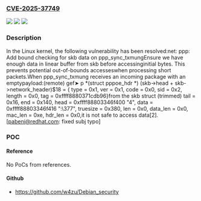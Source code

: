 ### [CVE-2025-37749](https://cve.mitre.org/cgi-bin/cvename.cgi?name=CVE-2025-37749)
![](https://img.shields.io/static/v1?label=Product&message=Linux&color=blue)
![](https://img.shields.io/static/v1?label=Version&message=1da177e4c3f41524e886b7f1b8a0c1fc7321cac2%3C%20529401c8f12ecc35f9ea5d946d5a5596cf172b48%20&color=brighgreen)
![](https://img.shields.io/static/v1?label=Vulnerability&message=n%2Fa&color=brighgreen)

### Description

In the Linux kernel, the following vulnerability has been resolved:net: ppp: Add bound checking for skb data on ppp_sync_txmungEnsure we have enough data in linear buffer from skb before accessinginitial bytes. This prevents potential out-of-bounds accesseswhen processing short packets.When ppp_sync_txmung receives an incoming package with an emptypayload:(remote) gef➤  p *(struct pppoe_hdr *) (skb->head + skb->network_header)$18 = {	type = 0x1,	ver = 0x1,	code = 0x0,	sid = 0x2,        length = 0x0,	tag = 0xffff8880371cdb96}from the skb struct (trimmed)      tail = 0x16,      end = 0x140,      head = 0xffff88803346f400 "4",      data = 0xffff88803346f416 ":\377",      truesize = 0x380,      len = 0x0,      data_len = 0x0,      mac_len = 0xe,      hdr_len = 0x0,it is not safe to access data[2].[pabeni@redhat.com: fixed subj typo]

### POC

#### Reference
No PoCs from references.

#### Github
- https://github.com/w4zu/Debian_security

